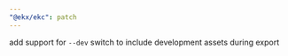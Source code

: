 ```yaml
---
"@ekx/ekc": patch
---
```


add support for `--dev` switch to include development assets during export
